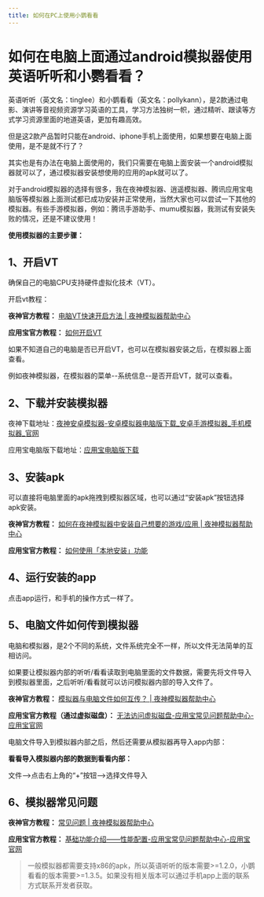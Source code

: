 ```yaml
---
title: 如何在PC上使用小鹦看看
---
```



# 如何在电脑上面通过android模拟器使用英语听听和小鹦看看？

英语听听（英文名：tinglee）和小鹦看看（英文名：pollykann），是2款通过电影、演讲等音视频资源学习英语的工具，学习方法独树一帜，通过精听、跟读等方式学习资源里面的地道英语，更加有趣高效。

但是这2款产品暂时只能在android、iphone手机上面使用，如果想要在电脑上面使用，是不是就不行了？

其实也是有办法在电脑上面使用的，我们只需要在电脑上面安装一个android模拟器就可以了，通过模拟器安装想使用的应用的apk就可以了。

对于android模拟器的选择有很多，我在夜神模拟器、逍遥模拟器、腾讯应用宝电脑版等模拟器上面测试都已成功安装并正常使用，当然大家也可以尝试一下其他的模拟器。有些手游模拟器，例如：腾讯手游助手、mumu模拟器，我测试有安装失败的情况，还是不建议使用！

**使用模拟器的主要步骤：**

## 1、开启VT

确保自己的电脑CPU支持硬件虚拟化技术（VT）。

开启vt教程：

**夜神官方教程：** [电脑VT快速开启方法 | 夜神模拟器帮助中心](https://support.yeshen.com/zh-CN/often/vt)

**应用宝官方教程：** [如何开启VT](https://sj.qq.com/faq/3200)

如果不知道自己的电脑是否已开启VT，也可以在模拟器安装之后，在模拟器上面查看。

例如夜神模拟器，在模拟器的菜单--系统信息--是否开启VT，就可以查看。

## 2、下载并安装模拟器

夜神下载地址：[夜神安卓模拟器-安卓模拟器电脑版下载_安卓手游模拟器_手机模拟器_官网](https://www.yeshen.com/)

应用宝电脑版下载地址：[应用宝电脑版下载](https://sj.qq.com/download)

<ImageCard imageSrc="https://pic3.zhimg.com/v2-3ed5a652b2efd386a651e4136d5007ac_1440w.jpg" description=""/>

## 3、安装apk

可以直接将电脑里面的apk拖拽到模拟器区域，也可以通过“安装apk”按钮选择apk安装。

**夜神官方教程：** [如何在夜神模拟器中安装自己想要的游戏/应用 | 夜神模拟器帮助中心](https://support.yeshen.com/zh-CN/qt/game)

**应用宝官方教程：** [如何使用「本地安装」功能](https://sj.qq.com/faq/587)
<ImageCard imageSrc="https://picx.zhimg.com/v2-6c43c8de6488e7b90b92eedb7b31bf7d_1440w.jpg" description=""/>

<ImageCard imageSrc="https://pic2.zhimg.com/v2-6361e051d0ebada2d6a8f6512f174e99_1440w.jpg" description=""/>

## 4、运行安装的app

点击app运行，和手机的操作方式一样了。

<ImageCard imageSrc="https://pic3.zhimg.com/v2-b405ee2427c545aeed2199c6e5554074_1440w.jpg" description=""/>

<ImageCard imageSrc="https://picx.zhimg.com/v2-e97c1579884a3679c233671b47bd477d_1440w.jpg" description=""/>

## 5、电脑文件如何传到模拟器

电脑和模拟器，是2个不同的系统，文件系统完全不一样，所以文件无法简单的互相访问。

如果要让模拟器内部的听听/看看读取到电脑里面的文件数据，需要先将文件导入到模拟器里面，之后听听/看看就可以访问模拟器内部的导入文件了。

**夜神官方教程：** [模拟器与电脑文件如何互传？ | 夜神模拟器帮助中心](https://support.yeshen.com/zh-CN/often/wjhc)

**应用宝官方教程（通过虚拟磁盘）：** [无法访问虚拟磁盘-应用宝常见问题帮助中心-应用宝官网](https://sj.qq.com/faq/591)



电脑文件导入到模拟器内部之后，然后还需要从模拟器再导入app内部：

**看看导入模拟器内部的数据到看看内部：**

文件-->点击右上角的“+”按钮-->选择文件导入

<ImageCard imageSrc="https://pic3.zhimg.com/v2-279b2f2cb7135105c15fcc09e3e91796_1440w.jpg" description=""/>


## 6、模拟器常见问题

**夜神官方教程：** [常见问题 | 夜神模拟器帮助中心](https://support.yeshen.com/zh-CN/often)

**应用宝官方教程：** [基础功能介绍——性能配置-应用宝常见问题帮助中心-应用宝官网](https://sj.qq.com/faq/429)

> 一般模拟器都需要支持x86的apk，所以英语听听的版本需要>=1.2.0，小鹦看看的版本需要>=1.3.5。如果没有相关版本可以通过手机app上面的联系方式联系开发者获取。